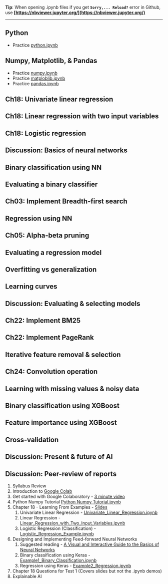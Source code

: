 **Tip**: When opening .ipynb files if you get **`Sorry,... Reload?`** error in Github, use **[https://nbviewer.jupyter.org/](https://nbviewer.jupyter.org/)**  

--------------  

## Python
* Practice [python.ipynb](python.ipynb)

## Numpy, Matplotlib, & Pandas
* Practice [numpy.ipynb](numpy.ipynb)
* Practice [matploblib.ipynb](matploblib.ipynb)
* Practice [pandas.ipynb](pandas.ipynb)

## Ch18: Univariate linear regression

## Ch18: Linear regression with two input variables

## Ch18: Logistic regression

## Discussion: Basics of neural networks


## Binary classification using NN


## Evaluating a binary classifier


## Ch03: Implement Breadth-first search


## Regression using NN


## Ch05: Alpha-beta pruning


## Evaluating a regression model


## Overfitting vs generalization

## Learning curves


## Discussion: Evaluating & selecting models


## Ch22: Implement BM25


## Ch22: Implement PageRank
## Iterative feature removal & selection
## Ch24: Convolution operation
## Learning with missing values & noisy data
## Binary classification using XGBoost
## Feature importance using XGBoost
## Cross-validation
## Discussion: Present & future of AI
## Discussion: Peer-review of reports


1. Syllabus Review
1. Introduction to [Google Colab](https://colab.research.google.com)
1. Get started with Google Colaboratory - [3 minute video](https://www.youtube.com/watch?v=inN8seMm7UI)
1. Python Numpy Tutorial [Python Numpy Tutorial.ipynb](https://colab.research.google.com/drive/1TOOqWylczZ3V6NkPhWiHmWb4sXbBLagg)
1. Chapter 18 - Learning From Examples - [Slides](AI_Chapter_18.pdf)
   1. Univariate Linear Regression - [Univariate_Linear_Regression.ipynb](https://colab.research.google.com/drive/17dm9D37xNuUWQQ9ddyxlY38bLUckRcZ2)
   1. Linear Regression - [Linear_Regression_with_Two_Input_Variables.ipynb](https://colab.research.google.com/drive/1pZm0olb0T_0gBAO_yGLwteg8mGvpwPq-)
   1. Logistic Regression (Classification) - [Logistic_Regression_Example.ipynb](https://colab.research.google.com/drive/194fUJy4RrAAcbYp_QDsF6xj2sYXpscAe)
1. Designing and Implementing Feed-forward Neural Networks
   1. Suggested reading - [A Visual and Interactive Guide to the Basics of Neural Networks](http://jalammar.github.io/visual-interactive-guide-basics-neural-networks/)
   1. Binary classification using Keras - [Example1_Binary_Classification.ipynb](https://colab.research.google.com/drive/1b8-SuAE41VyC8i9LEH81EVdBOYlYGW_y)
   1. Regression using Keras - [Example2_Regression.ipynb](https://colab.research.google.com/drive/1HnyOQyM8D5-IbwFoeGxbo9HjzYW86Zqe)
1. Chapter 18 Questions for Test 1 (Covers slides but not the .ipynb demos)
1. Explainable AI

